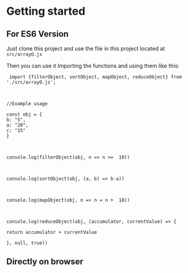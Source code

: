 # Getting started

## For ES6 Version
Just clone this project and use the file in this project located at `src/arrayO.js`

Then you can use it Importing the functions and using them like this:

     import {filterObject, sortObject, mapObject, reduceObject} from  './src/arrayO.js';
    
      
    
    //Example usage
    
    const obj = {
    b: "5",
    a: "20",
    c: "15"
    }
    
      
    
    console.log(filterObject(obj, n => n >=  10))
    
      
    
    console.log(sortObject(obj, (a, b) => b-a))
    
      
    
    console.log(mapObject(obj, n => n = n +  10))
    
      
    
    console.log(reduceObject(obj, (accumulator, currentValue) => {
    
    return accumulator + currentValue
    
    }, null, true))

## Directly on browser
